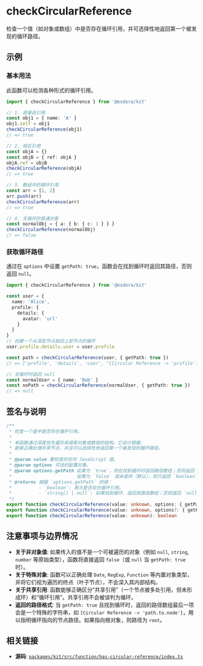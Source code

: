 # checkCircularReference

检查一个值（如对象或数组）中是否存在循环引用，并可选择性地返回第一个被发现的循环路径。

## 示例

### 基本用法

此函数可以检测各种形式的循环引用。

```typescript
import { checkCircularReference } from '@esdora/kit'

// 1. 直接自引用
const obj1 = { name: 'A' }
obj1.self = obj1
checkCircularReference(obj1)
// => true

// 2. 相互引用
const objA = {}
const objB = { ref: objA }
objA.ref = objB
checkCircularReference(objA)
// => true

// 3. 数组中的循环引用
const arr = [1, 2]
arr.push(arr)
checkCircularReference(arr)
// => true

// 4. 无循环的普通对象
const normalObj = { a: { b: { c: 1 } } }
checkCircularReference(normalObj)
// => false
```

### 获取循环路径

通过在 `options` 中设置 `getPath: true`，函数会在找到循环时返回其路径，否则返回 `null`。

```typescript
import { checkCircularReference } from '@esdora/kit'

const user = {
  name: 'Alice',
  profile: {
    details: {
      avatar: 'url'
    }
  }
}
// 创建一个从深层节点指回上层节点的循环
user.profile.details.user = user.profile

const path = checkCircularReference(user, { getPath: true })
// => ['profile', 'details', 'user', "[Circular Reference -> 'profile']"]

// 无循环时返回 null
const normalUser = { name: 'Bob' }
const noPath = checkCircularReference(normalUser, { getPath: true })
// => null
```

## 签名与说明

```typescript
/**
 * 检查一个值中是否存在循环引用。
 *
 * 本函数通过深度优先遍历来探索对象或数组的结构。它设计稳健，
 * 能够正确处理共享节点，并且可以选择性地返回第一个被发现的循环路径。
 *
 * @param value 要检查的任何 JavaScript 值。
 * @param options 可选的配置对象。
 * @param options.getPath 如果为 `true`，则在找到循环时返回路径数组；否则返回 `null`。
 *                        如果为 `false` 或未提供（默认），则只返回 `boolean` 值。
 * @returns 根据 `options.getPath` 的值：
 *          - `boolean`: 表示是否存在循环引用。
 *          - `string[] | null`: 如果找到循环，返回其路径数组；否则返回 `null`。
 */
export function checkCircularReference(value: unknown, options: { getPath: true }): string[] | null
export function checkCircularReference(value: unknown, options?: { getPath: false }): boolean
export function checkCircularReference(value: unknown): boolean
```

## 注意事项与边界情况

- **关于非对象值**: 如果传入的值不是一个可被遍历的对象（例如 `null`, `string`, `number` 等原始类型），函数将直接返回 `false`（或 `null` 当 `getPath: true` 时）。
- **关于特殊对象**: 函数可以正确处理 `Date`, `RegExp`, `Function` 等内置对象类型，并将它们视为遍历的终点（叶子节点），不会深入其内部结构。
- **关于共享引用**: 函数能够正确区分“共享引用”（一个节点被多处引用，但未形成环）和“循环引用”。共享引用不会被误判为循环。
- **返回的路径格式**: 当 `getPath: true` 且找到循环时，返回的路径数组最后一项会是一个特殊的字符串，如 `[Circular Reference -> 'path.to.node']`，用以指明循环指向的节点路径。如果指向根对象，则路径为 `root`。

## 相关链接

- **源码**: [`packages/kit/src/function/has-circular-reference/index.ts`](https://github.com/esdora-js/esdora/blob/main/packages/kit/src/function/has-circular-reference/index.ts)
